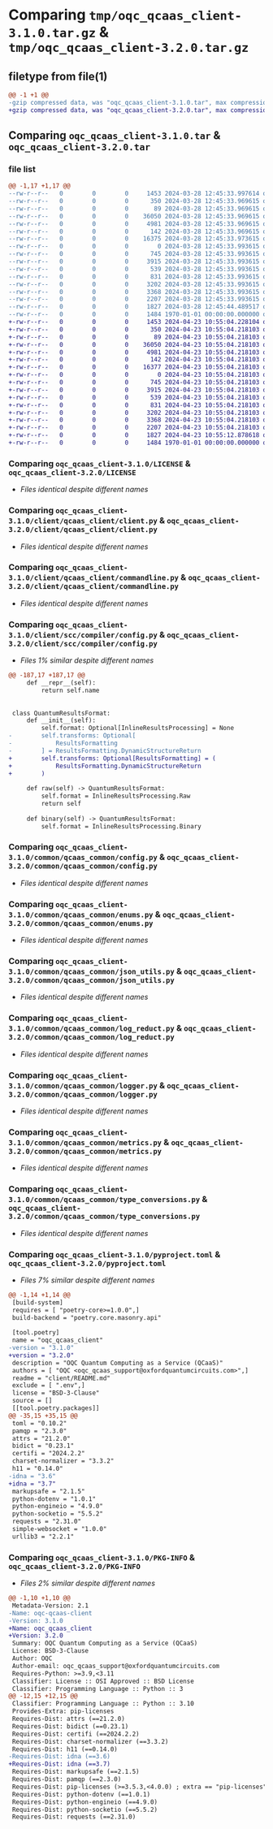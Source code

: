 # Comparing `tmp/oqc_qcaas_client-3.1.0.tar.gz` & `tmp/oqc_qcaas_client-3.2.0.tar.gz`

## filetype from file(1)

```diff
@@ -1 +1 @@
-gzip compressed data, was "oqc_qcaas_client-3.1.0.tar", max compression
+gzip compressed data, was "oqc_qcaas_client-3.2.0.tar", max compression
```

## Comparing `oqc_qcaas_client-3.1.0.tar` & `oqc_qcaas_client-3.2.0.tar`

### file list

```diff
@@ -1,17 +1,17 @@
--rw-r--r--   0        0        0     1453 2024-03-28 12:45:33.997614 oqc_qcaas_client-3.1.0/LICENSE
--rw-r--r--   0        0        0      350 2024-03-28 12:45:33.969615 oqc_qcaas_client-3.1.0/client/README.md
--rw-r--r--   0        0        0       89 2024-03-28 12:45:33.969615 oqc_qcaas_client-3.1.0/client/qcaas_client/__init__.py
--rw-r--r--   0        0        0    36050 2024-03-28 12:45:33.969615 oqc_qcaas_client-3.1.0/client/qcaas_client/client.py
--rw-r--r--   0        0        0     4981 2024-03-28 12:45:33.969615 oqc_qcaas_client-3.1.0/client/qcaas_client/commandline.py
--rw-r--r--   0        0        0      142 2024-03-28 12:45:33.969615 oqc_qcaas_client-3.1.0/client/qcaas_client/config.py
--rw-r--r--   0        0        0    16375 2024-03-28 12:45:33.973615 oqc_qcaas_client-3.1.0/client/scc/compiler/config.py
--rw-r--r--   0        0        0        0 2024-03-28 12:45:33.993615 oqc_qcaas_client-3.1.0/common/qcaas_common/__init__.py
--rw-r--r--   0        0        0      745 2024-03-28 12:45:33.993615 oqc_qcaas_client-3.1.0/common/qcaas_common/config.py
--rw-r--r--   0        0        0     3915 2024-03-28 12:45:33.993615 oqc_qcaas_client-3.1.0/common/qcaas_common/enums.py
--rw-r--r--   0        0        0      539 2024-03-28 12:45:33.993615 oqc_qcaas_client-3.1.0/common/qcaas_common/json_utils.py
--rw-r--r--   0        0        0      831 2024-03-28 12:45:33.993615 oqc_qcaas_client-3.1.0/common/qcaas_common/log_reduct.py
--rw-r--r--   0        0        0     3202 2024-03-28 12:45:33.993615 oqc_qcaas_client-3.1.0/common/qcaas_common/logger.py
--rw-r--r--   0        0        0     3368 2024-03-28 12:45:33.993615 oqc_qcaas_client-3.1.0/common/qcaas_common/metrics.py
--rw-r--r--   0        0        0     2207 2024-03-28 12:45:33.993615 oqc_qcaas_client-3.1.0/common/qcaas_common/type_conversions.py
--rw-r--r--   0        0        0     1827 2024-03-28 12:45:44.489517 oqc_qcaas_client-3.1.0/pyproject.toml
--rw-r--r--   0        0        0     1484 1970-01-01 00:00:00.000000 oqc_qcaas_client-3.1.0/PKG-INFO
+-rw-r--r--   0        0        0     1453 2024-04-23 10:55:04.228104 oqc_qcaas_client-3.2.0/LICENSE
+-rw-r--r--   0        0        0      350 2024-04-23 10:55:04.218103 oqc_qcaas_client-3.2.0/client/README.md
+-rw-r--r--   0        0        0       89 2024-04-23 10:55:04.218103 oqc_qcaas_client-3.2.0/client/qcaas_client/__init__.py
+-rw-r--r--   0        0        0    36050 2024-04-23 10:55:04.218103 oqc_qcaas_client-3.2.0/client/qcaas_client/client.py
+-rw-r--r--   0        0        0     4981 2024-04-23 10:55:04.218103 oqc_qcaas_client-3.2.0/client/qcaas_client/commandline.py
+-rw-r--r--   0        0        0      142 2024-04-23 10:55:04.218103 oqc_qcaas_client-3.2.0/client/qcaas_client/config.py
+-rw-r--r--   0        0        0    16377 2024-04-23 10:55:04.218103 oqc_qcaas_client-3.2.0/client/scc/compiler/config.py
+-rw-r--r--   0        0        0        0 2024-04-23 10:55:04.218103 oqc_qcaas_client-3.2.0/common/qcaas_common/__init__.py
+-rw-r--r--   0        0        0      745 2024-04-23 10:55:04.218103 oqc_qcaas_client-3.2.0/common/qcaas_common/config.py
+-rw-r--r--   0        0        0     3915 2024-04-23 10:55:04.218103 oqc_qcaas_client-3.2.0/common/qcaas_common/enums.py
+-rw-r--r--   0        0        0      539 2024-04-23 10:55:04.218103 oqc_qcaas_client-3.2.0/common/qcaas_common/json_utils.py
+-rw-r--r--   0        0        0      831 2024-04-23 10:55:04.218103 oqc_qcaas_client-3.2.0/common/qcaas_common/log_reduct.py
+-rw-r--r--   0        0        0     3202 2024-04-23 10:55:04.218103 oqc_qcaas_client-3.2.0/common/qcaas_common/logger.py
+-rw-r--r--   0        0        0     3368 2024-04-23 10:55:04.218103 oqc_qcaas_client-3.2.0/common/qcaas_common/metrics.py
+-rw-r--r--   0        0        0     2207 2024-04-23 10:55:04.218103 oqc_qcaas_client-3.2.0/common/qcaas_common/type_conversions.py
+-rw-r--r--   0        0        0     1827 2024-04-23 10:55:12.878618 oqc_qcaas_client-3.2.0/pyproject.toml
+-rw-r--r--   0        0        0     1484 1970-01-01 00:00:00.000000 oqc_qcaas_client-3.2.0/PKG-INFO
```

### Comparing `oqc_qcaas_client-3.1.0/LICENSE` & `oqc_qcaas_client-3.2.0/LICENSE`

 * *Files identical despite different names*

### Comparing `oqc_qcaas_client-3.1.0/client/qcaas_client/client.py` & `oqc_qcaas_client-3.2.0/client/qcaas_client/client.py`

 * *Files identical despite different names*

### Comparing `oqc_qcaas_client-3.1.0/client/qcaas_client/commandline.py` & `oqc_qcaas_client-3.2.0/client/qcaas_client/commandline.py`

 * *Files identical despite different names*

### Comparing `oqc_qcaas_client-3.1.0/client/scc/compiler/config.py` & `oqc_qcaas_client-3.2.0/client/scc/compiler/config.py`

 * *Files 1% similar despite different names*

```diff
@@ -187,17 +187,17 @@
     def __repr__(self):
         return self.name
 
 
 class QuantumResultsFormat:
     def __init__(self):
         self.format: Optional[InlineResultsProcessing] = None
-        self.transforms: Optional[
-            ResultsFormatting
-        ] = ResultsFormatting.DynamicStructureReturn
+        self.transforms: Optional[ResultsFormatting] = (
+            ResultsFormatting.DynamicStructureReturn
+        )
 
     def raw(self) -> QuantumResultsFormat:
         self.format = InlineResultsProcessing.Raw
         return self
 
     def binary(self) -> QuantumResultsFormat:
         self.format = InlineResultsProcessing.Binary
```

### Comparing `oqc_qcaas_client-3.1.0/common/qcaas_common/config.py` & `oqc_qcaas_client-3.2.0/common/qcaas_common/config.py`

 * *Files identical despite different names*

### Comparing `oqc_qcaas_client-3.1.0/common/qcaas_common/enums.py` & `oqc_qcaas_client-3.2.0/common/qcaas_common/enums.py`

 * *Files identical despite different names*

### Comparing `oqc_qcaas_client-3.1.0/common/qcaas_common/json_utils.py` & `oqc_qcaas_client-3.2.0/common/qcaas_common/json_utils.py`

 * *Files identical despite different names*

### Comparing `oqc_qcaas_client-3.1.0/common/qcaas_common/log_reduct.py` & `oqc_qcaas_client-3.2.0/common/qcaas_common/log_reduct.py`

 * *Files identical despite different names*

### Comparing `oqc_qcaas_client-3.1.0/common/qcaas_common/logger.py` & `oqc_qcaas_client-3.2.0/common/qcaas_common/logger.py`

 * *Files identical despite different names*

### Comparing `oqc_qcaas_client-3.1.0/common/qcaas_common/metrics.py` & `oqc_qcaas_client-3.2.0/common/qcaas_common/metrics.py`

 * *Files identical despite different names*

### Comparing `oqc_qcaas_client-3.1.0/common/qcaas_common/type_conversions.py` & `oqc_qcaas_client-3.2.0/common/qcaas_common/type_conversions.py`

 * *Files identical despite different names*

### Comparing `oqc_qcaas_client-3.1.0/pyproject.toml` & `oqc_qcaas_client-3.2.0/pyproject.toml`

 * *Files 7% similar despite different names*

```diff
@@ -1,14 +1,14 @@
 [build-system]
 requires = [ "poetry-core>=1.0.0",]
 build-backend = "poetry.core.masonry.api"
 
 [tool.poetry]
 name = "oqc_qcaas_client"
-version = "3.1.0"
+version = "3.2.0"
 description = "OQC Quantum Computing as a Service (QCaaS)"
 authors = [ "OQC <oqc_qcaas_support@oxfordquantumcircuits.com>",]
 readme = "client/README.md"
 exclude = [ ".env",]
 license = "BSD-3-Clause"
 source = []
 [[tool.poetry.packages]]
@@ -35,15 +35,15 @@
 toml = "0.10.2"
 pamqp = "2.3.0"
 attrs = "21.2.0"
 bidict = "0.23.1"
 certifi = "2024.2.2"
 charset-normalizer = "3.3.2"
 h11 = "0.14.0"
-idna = "3.6"
+idna = "3.7"
 markupsafe = "2.1.5"
 python-dotenv = "1.0.1"
 python-engineio = "4.9.0"
 python-socketio = "5.5.2"
 requests = "2.31.0"
 simple-websocket = "1.0.0"
 urllib3 = "2.2.1"
```

### Comparing `oqc_qcaas_client-3.1.0/PKG-INFO` & `oqc_qcaas_client-3.2.0/PKG-INFO`

 * *Files 2% similar despite different names*

```diff
@@ -1,10 +1,10 @@
 Metadata-Version: 2.1
-Name: oqc-qcaas-client
-Version: 3.1.0
+Name: oqc_qcaas_client
+Version: 3.2.0
 Summary: OQC Quantum Computing as a Service (QCaaS)
 License: BSD-3-Clause
 Author: OQC
 Author-email: oqc_qcaas_support@oxfordquantumcircuits.com
 Requires-Python: >=3.9,<3.11
 Classifier: License :: OSI Approved :: BSD License
 Classifier: Programming Language :: Python :: 3
@@ -12,15 +12,15 @@
 Classifier: Programming Language :: Python :: 3.10
 Provides-Extra: pip-licenses
 Requires-Dist: attrs (==21.2.0)
 Requires-Dist: bidict (==0.23.1)
 Requires-Dist: certifi (==2024.2.2)
 Requires-Dist: charset-normalizer (==3.3.2)
 Requires-Dist: h11 (==0.14.0)
-Requires-Dist: idna (==3.6)
+Requires-Dist: idna (==3.7)
 Requires-Dist: markupsafe (==2.1.5)
 Requires-Dist: pamqp (==2.3.0)
 Requires-Dist: pip-licenses (>=3.5.3,<4.0.0) ; extra == "pip-licenses"
 Requires-Dist: python-dotenv (==1.0.1)
 Requires-Dist: python-engineio (==4.9.0)
 Requires-Dist: python-socketio (==5.5.2)
 Requires-Dist: requests (==2.31.0)
```

